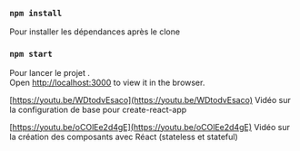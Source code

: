### `npm install`
Pour installer les dépendances après le clone

### `npm start`

Pour lancer le projet .\
Open [http://localhost:3000](http://localhost:3000) to view it in the browser.

[https://youtu.be/WDtodvEsaco](https://youtu.be/WDtodvEsaco) Vidéo sur la configuration de base pour create-react-app

[https://youtu.be/oCOlEe2d4gE](https://youtu.be/oCOlEe2d4gE) Vidéo sur la création des composants avec Réact (stateless et stateful)

